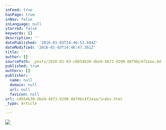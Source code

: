 ```yaml
---
inFeed: true
hasPage: true
inNav: false
inLanguage: null
starred: false
keywords: []
description: ''
datePublished: '2016-01-03T14:46:52.694Z'
dateModified: '2016-01-03T14:46:47.361Z'
title: ''
author: []
sourcePath: _posts/2016-01-03-c8654b30-dbe9-4073-9290-88f0bc4f2aaa.md
published: true
authors: []
publisher:
  name: null
  domain: null
  url: null
  favicon: null
url: c8654b30-dbe9-4073-9290-88f0bc4f2aaa/index.html
_type: Article

---
```

![](https://s3-us-west-2.amazonaws.com/the-grid-img/p/8727d6c5947cef4c05394233dbcb657472317fe0.jpg)